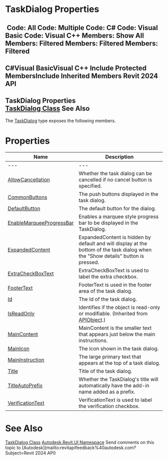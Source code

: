 # TaskDialog Properties

﻿
 Code: All Code: Multiple Code: C# Code: Visual Basic Code: Visual C++  Members: Show All Members: Filtered Members: Filtered Members: Filtered   
---  
C#Visual BasicVisual C++
Include Protected MembersInclude Inherited Members
Revit 2024 API  
---  
TaskDialog Properties  
[TaskDialog Class](853afb57-7455-a636-9881-61a391118c16.md "TaskDialog Class") See Also  
---  
The [TaskDialog](853afb57-7455-a636-9881-61a391118c16.md "TaskDialog Class") type exposes the following members.
# Properties
| Name | Description |
| --- | --- |
| --- | --- | --- |
| [AllowCancellation](72a2b8b0-1da8-2726-9da6-c03d76e13288.md "AllowCancellation Property") | Whether the task dialog can be cancelled if no cancel button is specified. |
| [CommonButtons](3d625bdb-4227-a923-8a1a-fc8076f9d4f6.md "CommonButtons Property") | The push buttons displayed in the task dialog. |
| [DefaultButton](db31a684-fbd0-ef77-3910-cc65a73e5b63.md "DefaultButton Property") | The default button for the dialog. |
| [EnableMarqueeProgressBar](b3a3412b-1f70-f7a6-a97f-12c51eaff104.md "EnableMarqueeProgressBar Property") | Enables a marquee style progress bar to be displayed in the TaskDialog. |
| [ExpandedContent](3aff0677-7049-fe66-f37b-fcfbd78f3872.md "ExpandedContent Property") | ExpandedContent is hidden by default and will display at the bottom of the task dialog when the "Show details" button is pressed. |
| [ExtraCheckBoxText](00a6d114-9937-11c6-f872-d987157a0d41.md "ExtraCheckBoxText Property") | ExtraCheckBoxText is used to label the extra checkbox. |
| [FooterText](7d4acc42-d796-7d44-4f59-fc94c1fb01da.md "FooterText Property") | FooterText is used in the footer area of the task dialog. |
| [Id](4f0c2d64-6d66-2c88-828a-68dc6b10c4d6.md "Id Property") | The Id of the task dialog. |
| [IsReadOnly](d516bcd2-a3fd-a578-58f6-f1add979bd07.md "IsReadOnly Property") | Identifies if the object is read-only or modifiable. (Inherited from [APIObject](beb86ef5-39ad-3f0d-0cd9-0c929387a2bb.md "APIObject Class").) |
| [MainContent](0c2eb583-de3d-58f5-31ea-7ff71eae51a5.md "MainContent Property") | MainContent is the smaller text that appears just below the main instructions. |
| [MainIcon](c249e25a-97a9-f869-c4a6-97a0a34fc9f9.md "MainIcon Property") | The icon shown in the task dialog. |
| [MainInstruction](03322859-aa16-1bef-e48d-aeb99ec6da1b.md "MainInstruction Property") | The large primary text that appears at the top of a task dialog. |
| [Title](848f5f55-e02c-34bc-58c1-0cd49662cdd8.md "Title Property") | Title of the task dialog. |
| [TitleAutoPrefix](109dc817-315c-924d-09d9-07dd1451df96.md "TitleAutoPrefix Property") | Whether the TaskDialog's title will automatically have the add-in name added as a prefix. |
| [VerificationText](4fe05f90-43ba-5641-4030-52de7c83a754.md "VerificationText Property") | VerificationText is used to label the verification checkbox. |

# See Also
[TaskDialog Class](853afb57-7455-a636-9881-61a391118c16.md "TaskDialog Class")
[Autodesk.Revit.UI Namespace](e86fd90a-8957-02a6-da7f-ced248966e3e.md "Autodesk.Revit.UI Namespace")
Send comments on this topic to [Autodesk](mailto:revitapifeedback%40autodesk.com?Subject=Revit 2024 API)